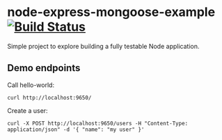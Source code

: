 # node-express-mongoose-example [![Build Status](https://secure.travis-ci.org/varju/node-express-mongoose-example.png?branch=master)](http://travis-ci.org/varju/node-express-mongoose-example)

Simple project to explore building a fully testable Node application.

## Demo endpoints

Call hello-world:
```
curl http://localhost:9650/
```

Create a user:
```
curl -X POST http://localhost:9650/users -H "Content-Type: application/json" -d '{ "name": "my user" }'
```
